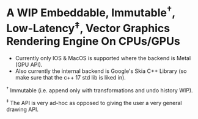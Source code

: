# A WIP Embeddable, Immutable<sup>†</sup>, Low-Latency<sup>‡</sup>, Vector Graphics Rendering Engine On CPUs/GPUs

- Currently only IOS & MacOS is supported where the backend is Metal (GPU API).
- Also currently the internal backend is Google's Skia C++ Library (so make sure that the c++ 17 std lib is liked in).

<sup>†</sup> Immutable (i.e. append only with transformations and undo history WIP).

<sup>‡</sup> The API is very ad-hoc as opposed to giving the user a very general drawing API. 

